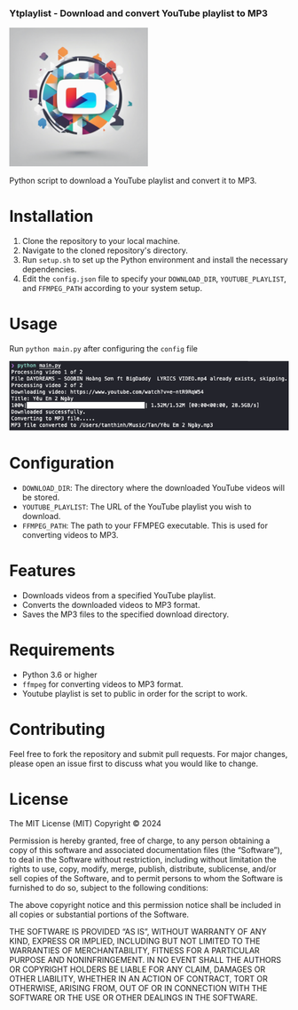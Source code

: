 ### Ytplaylist - Download and convert YouTube playlist to MP3

<img src="images/logo.png" width="250">

Python script to download a YouTube playlist and convert it to MP3.

# Installation
1. Clone the repository to your local machine.
2. Navigate to the cloned repository's directory.
3. Run `setup.sh` to set up the Python environment and install the necessary dependencies.
4. Edit the `config.json` file to specify your `DOWNLOAD_DIR`, `YOUTUBE_PLAYLIST`, and `FFMPEG_PATH` according to your system setup.

# Usage
Run `python main.py` after configuring the `config` file

![console](images/console.png)

# Configuration

- `DOWNLOAD_DIR`: The directory where the downloaded YouTube videos will be stored.
- `YOUTUBE_PLAYLIST`: The URL of the YouTube playlist you wish to download.
- `FFMPEG_PATH`: The path to your FFMPEG executable. This is used for converting videos to MP3.

# Features

- Downloads videos from a specified YouTube playlist.
- Converts the downloaded videos to MP3 format.
- Saves the MP3 files to the specified download directory.

# Requirements

- Python 3.6 or higher
- `ffmpeg` for converting videos to MP3 format.
- Youtube playlist is set to public in order for the script to work.

# Contributing

Feel free to fork the repository and submit pull requests. For major changes, please open an issue first to discuss what you would like to change.

# License

The MIT License (MIT)
Copyright © 2024

Permission is hereby granted, free of charge, to any person obtaining a copy of this software and associated documentation files (the “Software”), to deal in the Software without restriction, including without limitation the rights to use, copy, modify, merge, publish, distribute, sublicense, and/or sell copies of the Software, and to permit persons to whom the Software is furnished to do so, subject to the following conditions:

The above copyright notice and this permission notice shall be included in all copies or substantial portions of the Software.

THE SOFTWARE IS PROVIDED “AS IS”, WITHOUT WARRANTY OF ANY KIND, EXPRESS OR IMPLIED, INCLUDING BUT NOT LIMITED TO THE WARRANTIES OF MERCHANTABILITY, FITNESS FOR A PARTICULAR PURPOSE AND NONINFRINGEMENT. IN NO EVENT SHALL THE AUTHORS OR COPYRIGHT HOLDERS BE LIABLE FOR ANY CLAIM, DAMAGES OR OTHER LIABILITY, WHETHER IN AN ACTION OF CONTRACT, TORT OR OTHERWISE, ARISING FROM, OUT OF OR IN CONNECTION WITH THE SOFTWARE OR THE USE OR OTHER DEALINGS IN THE SOFTWARE.




